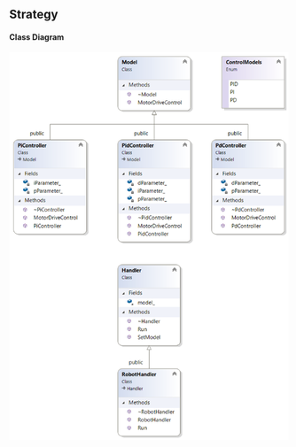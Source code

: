 ## Strategy

#### Class Diagram 
![Class Diagram](https://github.com/jayavardhanravi/DesignPatterns/blob/master/Strategy/ClassDiagram.png)